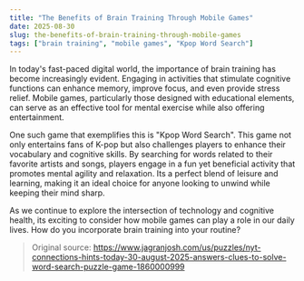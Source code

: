 ```yaml
---
title: "The Benefits of Brain Training Through Mobile Games"
date: 2025-08-30
slug: the-benefits-of-brain-training-through-mobile-games
tags: ["brain training", "mobile games", "Kpop Word Search"]
---
```

In today's fast-paced digital world, the importance of brain training has become increasingly evident. Engaging in activities that stimulate cognitive functions can enhance memory, improve focus, and even provide stress relief. Mobile games, particularly those designed with educational elements, can serve as an effective tool for mental exercise while also offering entertainment.

One such game that exemplifies this is "Kpop Word Search". This game not only entertains fans of K-pop but also challenges players to enhance their vocabulary and cognitive skills. By searching for words related to their favorite artists and songs, players engage in a fun yet beneficial activity that promotes mental agility and relaxation. Its a perfect blend of leisure and learning, making it an ideal choice for anyone looking to unwind while keeping their mind sharp.

As we continue to explore the intersection of technology and cognitive health, its exciting to consider how mobile games can play a role in our daily lives. How do you incorporate brain training into your routine?

> Original source: https://www.jagranjosh.com/us/puzzles/nyt-connections-hints-today-30-august-2025-answers-clues-to-solve-word-search-puzzle-game-1860000999